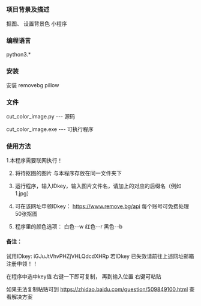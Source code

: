 ### 项目背景及描述

抠图、 设置背景色 小程序

### 编程语言  

python3.*  

### 安装 

安装  removebg        pillow

### 文件

cut_color_image.py      ---  源码

cut_color_image.exe   ---  可执行程序 

### 使用方法  

1.本程序需要联网执行！

2. 将待抠图的图片 与本程序存放在同一文件夹下

3. 运行程序，输入IDkey，输入图片文件名，请加上的对应的后缀名（例如 1.jpg）

4. 可在该网址申领IDkey： https://www.remove.bg/api  每个账号可免费处理50张抠图

5. 程序里的颜色选项： 白色--w   红色--r  黑色--b

#### 备注：

试用IDkey:  iGJuJtVhvPHZjVHLQdcdXHRp   若IDkey 已失效请前往上述网址邮箱注册申领！！

在程序中选中key值 右键一下即可复制， 再到输入位置 右键可粘贴

如果无法复制粘贴可到 https://zhidao.baidu.com/question/509849100.html 查看解决方案
